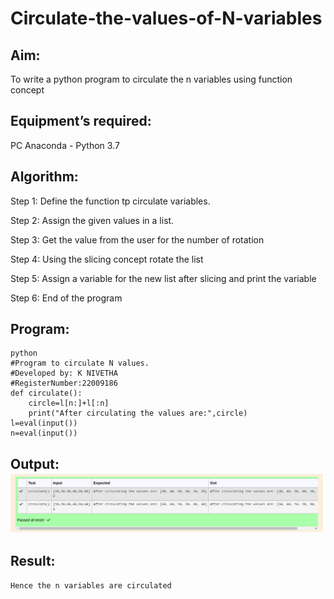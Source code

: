 # Circulate-the-values-of-N-variables

## Aim:
To write a python program to circulate the n variables using function concept

## Equipment’s required:
PC
Anaconda - Python 3.7

## Algorithm: 
 Step 1:
Define the function tp circulate variables.

Step 2:
Assign the given values in a list.

Step 3:
Get the value from the user for the number of rotation

Step 4:
Using the slicing concept rotate the list

Step 5:
Assign a variable for the new list after slicing and print the variable

Step 6:
End of the program

## Program:
```
python
#Program to circulate N values.
#Developed by: K NIVETHA
#RegisterNumber:22009186
def circulate():
    circle=l[n:]+l[:n]
    print("After circulating the values are:",circle)
l=eval(input())
n=eval(input())
```

## Output:![](circulate.png)

## Result:
```
Hence the n variables are circulated
```
